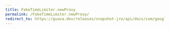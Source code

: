 ```yaml
---
title: FakeTimeLimiter.newProxy
permalink: /FakeTimeLimiter.newProxy/
redirect_to: https://guava.dev/releases/snapshot-jre/api/docs/com/google/common/util/concurrent/FakeTimeLimiter.html#newProxy-T-java.lang.Class-long-java.util.concurrent.TimeUnit-
---
```

